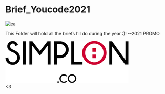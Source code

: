 # Brief_Youcode2021
![ea](https://user-images.githubusercontent.com/57509402/128376946-51260a12-72e1-45b4-a864-2d6da74b5b9a.PNG)

This Folder will hold all the briefs I'll do during the year :)! --2021 PROMO

![logo](SIMPLONLOGO.png)<br> <3

